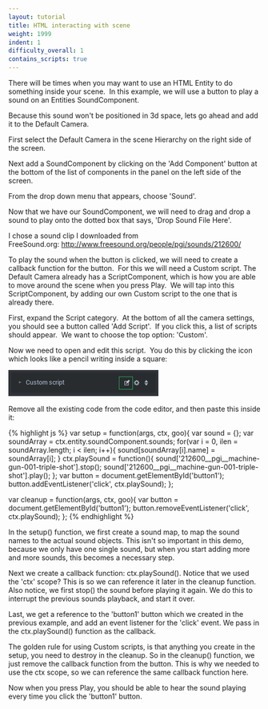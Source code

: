 ```yaml
---
layout: tutorial
title: HTML interacting with scene
weight: 1999
indent: 1
difficulty_overall: 1
contains_scripts: true
---
```

There will be times when you may want to use an HTML Entity to do something inside your scene.  In this example, we will use a button to play a sound on an Entities SoundComponent.

Because this sound won't be positioned in 3d space, lets go ahead and add it to the Default Camera.

First select the Default Camera in the scene Hierarchy on the right side of the screen.

Next add a SoundComponent by clicking on the 'Add Component' button at the bottom of the list of components in the panel on the left side of the screen.

From the drop down menu that appears, choose 'Sound'.

Now that we have our SoundComponent, we will need to drag and drop a sound to play onto the dotted box that says, 'Drop Sound File Here'.

I chose a sound clip I downloaded from FreeSound.org: <a title="Gun Shot Sound" href="http://www.freesound.org/people/pgi/sounds/212600/" target="_blank">http://www.freesound.org/people/pgi/sounds/212600/</a>

To play the sound when the button is clicked, we will need to create a callback function for the button.  For this we will need a Custom script. The Default Camera already has a ScriptComponent, which is how you are able to move around the scene when you press Play.  We will tap into this ScriptComponent, by adding our own Custom script to the one that is already there.

First, expand the Script category.  At the bottom of all the camera settings, you should see a button called 'Add Script'.  If you click this, a list of scripts should appear.  We want to choose the top option: 'Custom'.

Now we need to open and edit this script.  You do this by clicking the icon which looks like a pencil writing inside a square:

![](edit-script.png)

Remove all the existing code from the code editor, and then paste this inside it:

{% highlight js %}
var setup = function(args, ctx, goo){
  var sound = {};
  var soundArray = ctx.entity.soundComponent.sounds;
  for(var i = 0, ilen = soundArray.length; i < ilen; i++){
    sound[soundArray[i].name] = soundArray[i];
  }
  ctx.playSound = function(){
    sound['212600__pgi__machine-gun-001-triple-shot'].stop();
    sound['212600__pgi__machine-gun-001-triple-shot'].play();
  };
  var button = document.getElementById('button1');
  button.addEventListener('click', ctx.playSound);
};

var cleanup = function(args, ctx, goo){
  var button = document.getElementById('button1');
  button.removeEventListener('click', ctx.playSound);
};
{% endhighlight %}

In the setup() function, we first create a sound map, to map the sound names to the actual sound objects. This isn't so important in this demo, because we only have one single sound, but when you start adding more and more sounds, this becomes a necessary step.

Next we create a callback function: ctx.playSound(). Notice that we used the 'ctx' scope? This is so we can reference it later in the cleanup function. Also notice, we first stop() the sound before playing it again. We do this to interrupt the previous sounds playback, and start it over.

Last, we get a reference to the 'button1' button which we created in the previous example, and add an event listener for the 'click' event. We pass in the ctx.playSound() function as the callback.

The golden rule for using Custom scripts, is that anything you create in the setup, you need to destroy in the cleanup. So in the cleanup() function, we just remove the callback function from the button. This is why we needed to use the ctx scope, so we can reference the same callback function here.

Now when you press Play, you should be able to hear the sound playing every time you click the 'button1' button.
